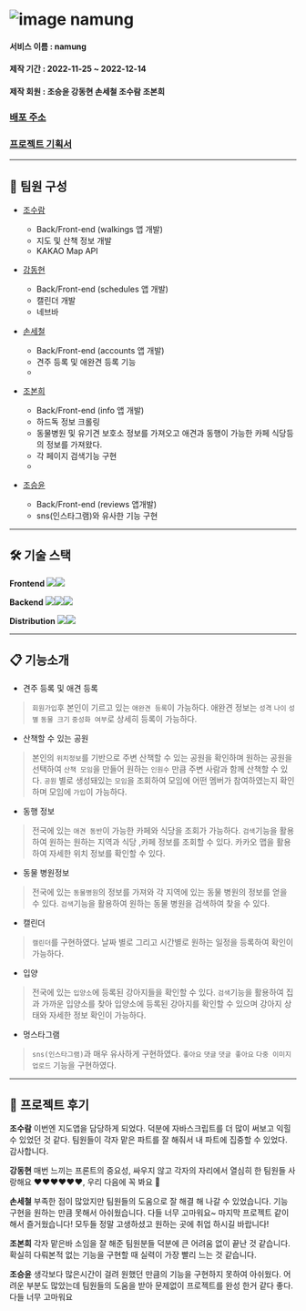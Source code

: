 # ![image](https://user-images.githubusercontent.com/60389344/207192262-4395bce6-a141-4e62-96f1-156c0ec01f45.png) namung

#### 서비스 이름 : namung

#### 제작 기간 : 2022-11-25 ~ 2022-12-14

#### 제작 회원 : 조승윤 강동현 손세철 조수람 조본희

### [배포 주소](https://namung.shop/)

### [프로젝트 기획서](https://www.notion.so/hg-edu/5f6d392f69ee46e9b261897d63c4efc6)
<hr>

##  👥 팀원 구성

- [조수람](https://github.com/devhump)
  -  Back/Front-end (walkings 앱 개발)
  -  지도 및 산책 정보 개발
  -  KAKAO Map API
- [강동현](https://github.com/kangdh208)
  - Back/Front-end (schedules 앱 개발)
  - 캘린더 개발 
  - 네브바 
 
- [손세철](https://github.com/chul1631)
  - Back/Front-end (accounts 앱 개발)
  - 견주 등록 및 애완견 등록 기능
  - 
- [조본희](https://github.com/SHIN-sped) 
  - Back/Front-end  (info 앱 개발)
  - 하드독 정보 크롤링
  - 동물병원 및 유기견 보호소 정보를 가져오고 애견과 동행이 가능한 카페 식당등의 정보를 가져왔다.
  - 각 페이지 검색기능 구현
  - 
 -  [조승윤](https://github.com/mgpo-98)
    - Back/Front-end (reviews 앱개발)
    - sns(인스타그램)와 유사한 기능 구현
 
---

## 🛠️ 기술 스택

**Frontend** <img src="https://img.shields.io/badge/HTML5-E34F26?style=flat-square&logo=HTML5&logoColor=ffffff"/><img src="https://img.shields.io/badge/CSS-1572B6?style=flat-square&logo=CSS3&logoColor=ffffff"/>

**Backend** <img src="https://img.shields.io/badge/Django-092E20?style=flat-square&logo=Django&logoColor=ffffff"/><img src="https://img.shields.io/badge/Python-3776AB?style=flat-square&logo=Python&logoColor=ffffff"/><img src="https://img.shields.io/badge/JavaScript-F7DF1E?style=flat-square&logo=JavaScript&logoColor=ffffff"/>

**Distribution** <img src="https://img.shields.io/badge/Amazon AWS-FF9900?style=flat-square&logo=SQLite&logoColor=ffffff"/><img src="https://img.shields.io/badge/GitHub Actions-2088FF?style=flat-square&logo=SQLite&logoColor=ffffff"/>

---


##  📋 기능소개

 -  견주 등록 및 애견 등록
  > `회원가입`후 본인이 기르고 있는 `애완견 등록`이 가능하다.
  > 애완견 정보는 `성격` `나이` `성별` `동물 크기` `중성화 여부`로 상세히 등록이 가능하다.    
    
 -  산책할 수 있는 공원
  > 본인의 `위치정보`를 기반으로 주변 산책할 수 있는 공원을 확인하며 원하는 공원을 선택하여 `산책 모임`을 만들어
  > 원하는 `인원수` 만큼 주변 사람과 함께 산책할 수 있다.
  > `공원` 별로 생성돼있는 `모임`을 조회하여 모임에 어떤 멤버가 참여하였는지 확인하며 모임에 `가입`이 가능하다.

 -  동행 정보
  > 전국에 있는 `애견 동반`이 가능한 카페와 식당을 조회가 가능하다.
  > `검색`기능을 활용하여 원하는 원하는 지역과 식당 ,카페 정보를 조회할 수 있다.
  > 카카오 맵을 활용하여 자세한 위치 정보를 확인할 수 있다.

 -  동물 병원정보 
  > 전국에 있는 `동물병원`의 정보를 가져와 각 지역에 있는 동물 병원의 정보를 얻을 수 있다.
  > `검색`기능을 활용하여 원하는 동물 병원을 검색하여 찾을 수 있다.

 -  캘린더
  > `캘린더`를 구현하였다.
  > 날짜 별로 그리고 시간별로 원하는 일정을 등록하여 확인이 가능하다.


 -  입양
  > 전국에 있는 `입양소`에 등록된 강아지들을 확인할 수 있다.
  > `검색`기능을 활용하여 집과 가까운 입양소를 찾아 입양소에 등록된 강아지를 확인할 수 있으며 강아지 상태와 자세한 정보 확인이 가능하다.
    
 -  멍스타그램
  > `sns(인스타그램)`과 매우 유사하게 구현하였다.
  > `좋아요` `댓글` `댓글 좋아요` `다중 이미지 업로드` 기능을 구현하였다.
  

---

## 📝 프로젝트 후기 
**조수람**
이번엔 지도앱을 담당하게 되었다. 덕분에 자바스크립트를 더 많이 써보고 익힐 수 있었던 것 같다. 팀원들이 각자 맡은 파트를 잘 해줘서 내 파트에 집중할 수 있었다. 감사합니다.

**강동현**
매번 느끼는 프론트의 중요성, 싸우지 않고 각자의 자리에서 열심히 한 팀원들 사랑해요 ❤️❤️❤️❤️❤️❤️, 우리 다음에 꼭 봐요 🍻

**손세철**
부족한 점이 많았지만 팀원들의 도움으로 잘 해결 해 나갈 수 있었습니다.  기능 구현을 원하는 만큼 못해서 아쉬웠습니다.  다들 너무 고마워요~  마지막 프로젝트 같이 해서 즐거웠습니다! 모두들 정말 고생하셨고 원하는 곳에 취업 하시길 바랍니다! 

**조본희**
각자 맡은바 소임을 잘 해준 팀원분들 덕분에 큰 어려움 없이 끝난 것 같습니다. 확실히 다뤄본적 없는 기능을 구현할 때 실력이 가장 빨리 느는 것 같습니다.

**조승윤**
생각보다 많은시간이 걸려 원했던 만큼의 기능을 구현하지 못하여 아쉬웠다. 어려운 부분도 많았는데 팀원들의 도움을 받아 문제없이 프로젝트를 완성 한거 같다 좋다. 다들 너무 고마워요
